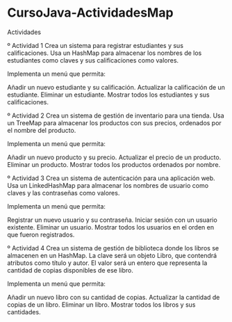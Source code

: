 # CursoJava-ActividadesMap
Actividades 

º Actividad 1
Crea un sistema para registrar estudiantes y sus calificaciones. Usa un HashMap para almacenar los nombres de los estudiantes como claves y sus calificaciones como valores.

Implementa un menú que permita:

Añadir un nuevo estudiante y su calificación.
Actualizar la calificación de un estudiante.
Eliminar un estudiante.
Mostrar todos los estudiantes y sus calificaciones.

º Actividad 2
Crea un sistema de gestión de inventario para una tienda. Usa un TreeMap para almacenar los productos con sus precios, ordenados por el nombre del producto.

Implementa un menú que permita:

Añadir un nuevo producto y su precio.
Actualizar el precio de un producto.
Eliminar un producto.
Mostrar todos los productos ordenados por nombre.

º Actividad 3
Crea un sistema de autenticación para una aplicación web. Usa un LinkedHashMap para almacenar los nombres de usuario como claves y las contraseñas como valores.

Implementa un menú que permita:

Registrar un nuevo usuario y su contraseña.
Iniciar sesión con un usuario existente.
Eliminar un usuario.
Mostrar todos los usuarios en el orden en que fueron registrados.

º Actividad 4
Crea un sistema de gestión de biblioteca donde los libros se almacenen en un HashMap. La clave será un objeto Libro, que contendrá atributos como título y autor. El valor será un entero que representa la cantidad de copias disponibles de ese libro.

Implementa un menú que permita:

Añadir un nuevo libro con su cantidad de copias.
Actualizar la cantidad de copias de un libro.
Eliminar un libro.
Mostrar todos los libros y sus cantidades.
